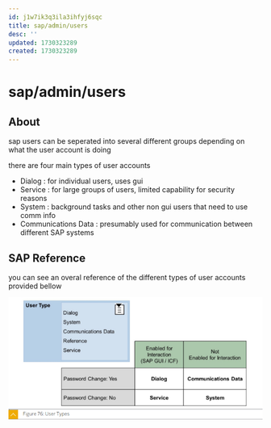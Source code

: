 ```yaml
---
id: j1w7ik3q3ila3ihfyj6sqc
title: sap/admin/users
desc: ''
updated: 1730323289
created: 1730323289
---
```

# sap/admin/users

## About

sap users can be seperated into several different groups depending on what the user account is doing

there are four main types of user accounts

- Dialog : for individual users, uses gui
- Service : for large groups of users, limited capability for security reasons
- System : background tasks and other non gui users that need to use comm info
- Communications Data : presumably used for communication between different SAP systems


## SAP Reference

you can see an overal reference of the different types of user accounts provided bellow

![reference image](./assets/images/sap_user_types.png)


